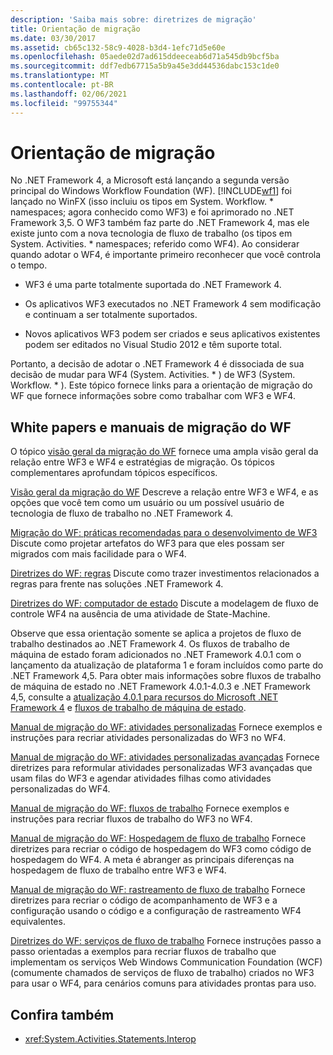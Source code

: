 ```yaml
---
description: 'Saiba mais sobre: diretrizes de migração'
title: Orientação de migração
ms.date: 03/30/2017
ms.assetid: cb65c132-58c9-4028-b3d4-1efc71d5e60e
ms.openlocfilehash: 05aede02d7ad615ddeeceab6d71a545db9bcf5ba
ms.sourcegitcommit: ddf7edb67715a5b9a45e3dd44536dabc153c1de0
ms.translationtype: MT
ms.contentlocale: pt-BR
ms.lasthandoff: 02/06/2021
ms.locfileid: "99755344"
---
```

# <a name="migration-guidance"></a>Orientação de migração

No .NET Framework 4, a Microsoft está lançando a segunda versão principal do Windows Workflow Foundation (WF). [!INCLUDE[wf1](../../../includes/wf1-md.md)] foi lançado no WinFX (isso incluiu os tipos em System. Workflow. \* namespaces; agora conhecido como WF3) e foi aprimorado no .NET Framework 3,5. O WF3 também faz parte do .NET Framework 4, mas ele existe junto com a nova tecnologia de fluxo de trabalho (os tipos em System. Activities. \* namespaces; referido como WF4). Ao considerar quando adotar o WF4, é importante primeiro reconhecer que você controla o tempo.

- WF3 é uma parte totalmente suportada do .NET Framework 4.

- Os aplicativos WF3 executados no .NET Framework 4 sem modificação e continuam a ser totalmente suportados.

- Novos aplicativos WF3 podem ser criados e seus aplicativos existentes podem ser editados no Visual Studio 2012 e têm suporte total.

 Portanto, a decisão de adotar o .NET Framework 4 é dissociada de sua decisão de mudar para WF4 (System. Activities. \* ) de WF3 (System. Workflow. \* ). Este tópico fornece links para a orientação de migração do WF que fornece informações sobre como trabalhar com WF3 e WF4.

## <a name="wf-migration-white-papers-and-cookbooks"></a>White papers e manuais de migração do WF

 O tópico [visão geral da migração do WF](/previous-versions/appfabric/ff383417(v=azure.10)) fornece uma ampla visão geral da relação entre WF3 e WF4 e estratégias de migração. Os tópicos complementares aprofundam tópicos específicos.

 [Visão geral da migração do WF](/previous-versions/appfabric/ff383417(v=azure.10)) Descreve a relação entre WF3 e WF4, e as opções que você tem como um usuário ou um possível usuário de tecnologia de fluxo de trabalho no .NET Framework 4.

 [Migração do WF: práticas recomendadas para o desenvolvimento de WF3](/previous-versions/appfabric/ff383417(v=azure.10)) Discute como projetar artefatos do WF3 para que eles possam ser migrados com mais facilidade para o WF4.

 [Diretrizes do WF: regras](/previous-versions/appfabric/ff383417(v=azure.10)) Discute como trazer investimentos relacionados a regras para frente nas soluções .NET Framework 4.

 [Diretrizes do WF: computador de estado](/previous-versions/appfabric/ff383417(v=azure.10)) Discute a modelagem de fluxo de controle WF4 na ausência de uma atividade de State-Machine.

 Observe que essa orientação somente se aplica a projetos de fluxo de trabalho destinados ao .NET Framework 4. Os fluxos de trabalho de máquina de estado foram adicionados no .NET Framework 4.0.1 com o lançamento da atualização de plataforma 1 e foram incluídos como parte do .NET Framework 4,5. Para obter mais informações sobre fluxos de trabalho de máquina de estado no .NET Framework 4.0.1-4.0.3 e .NET Framework 4,5, consulte a [atualização 4.0.1 para recursos do Microsoft .NET Framework 4](/previous-versions/dotnet/netframework-4.0/hh290669(v=vs.100)) e [fluxos de trabalho de máquina de estado](state-machine-workflows.md).

 [Manual de migração do WF: atividades personalizadas](/previous-versions/appfabric/ff383417(v=azure.10)) Fornece exemplos e instruções para recriar atividades personalizadas do WF3 no WF4.

 [Manual de migração do WF: atividades personalizadas avançadas](/previous-versions/appfabric/ff383417(v=azure.10)) Fornece diretrizes para reformular atividades personalizadas WF3 avançadas que usam filas do WF3 e agendar atividades filhas como atividades personalizadas do WF4.

 [Manual de migração do WF: fluxos de trabalho](/previous-versions/appfabric/ff383417(v=azure.10)) Fornece exemplos e instruções para recriar fluxos de trabalho do WF3 no WF4.

 [Manual de migração do WF: Hospedagem de fluxo de trabalho](/previous-versions/appfabric/ff383417(v=azure.10)) Fornece diretrizes para recriar o código de hospedagem do WF3 como código de hospedagem do WF4. A meta é abranger as principais diferenças na hospedagem de fluxo de trabalho entre WF3 e WF4.

 [Manual de migração do WF: rastreamento de fluxo de trabalho](/previous-versions/appfabric/ff383417(v=azure.10)) Fornece diretrizes para recriar o código de acompanhamento de WF3 e a configuração usando o código e a configuração de rastreamento WF4 equivalentes.

 [Diretrizes do WF: serviços de fluxo de trabalho](/previous-versions/appfabric/ff383417(v=azure.10)) Fornece instruções passo a passo orientadas a exemplos para recriar fluxos de trabalho que implementam os serviços Web Windows Communication Foundation (WCF) (comumente chamados de serviços de fluxo de trabalho) criados no WF3 para usar o WF4, para cenários comuns para atividades prontas para uso.

## <a name="see-also"></a>Confira também

- <xref:System.Activities.Statements.Interop>
